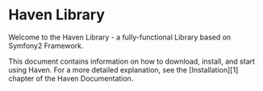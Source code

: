 Haven Library
========================

Welcome to the Haven Library - a fully-functional Library based on Symfony2 Framework.

This document contains information on how to download, install, and start
using Haven. For a more detailed explanation, see the [Installation][1]
chapter of the Haven Documentation.